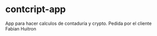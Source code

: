 # contcript-app

App para hacer calculos de contaduría y crypto. Pedida por el cliente Fabian Huitron
